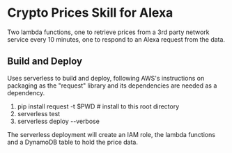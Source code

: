 Crypto Prices Skill for Alexa
=============================

Two lambda functions, one to retrieve prices from a 3rd party network service every 10 minutes, one to respond to an Alexa request from the data.

Build and Deploy
----------------

Uses serverless to build and deploy, following AWS's instructions on packaging as the "request" library and its dependencies are needed as a dependency.

1. pip install request -t $PWD # install to this root directory
2. serverless test
3. serverless deploy --verbose

The serverless deployment will create an IAM role, the lambda functions and a DynamoDB table to hold the price data.
